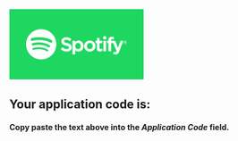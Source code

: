 <script src="https://code.jquery.com/jquery-3.2.1.min.js"></script>
<script src="/spotify.js"></script>

<img src="/images/spotlogo.png" height="126" width="240"/>  

## Your application code is:

<div id="applicationCode" style="width=400;height=200"></div>

#### Copy paste the text above into the *Application Code* field.